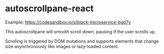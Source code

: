 # autoscrollpane-react

Example: https://codesandbox.io/s/black-microservice-bgd7y

This autoscrollpane will smooth scroll down, pausing if the user scrolls up.

Scrolling is triggered by DOM mutations and supports elements that change size asynchronously like images or lazy-loaded content.
